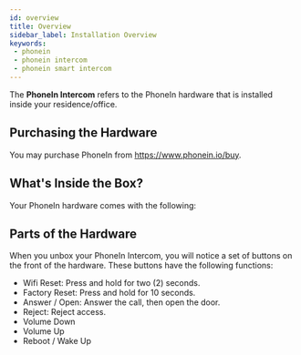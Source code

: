 ```yaml
---
id: overview
title: Overview
sidebar_label: Installation Overview
keywords:
 - phonein
 - phonein intercom
 - phonein smart intercom 
---
```


The **PhoneIn Intercom** refers to the PhoneIn hardware that is installed inside your residence/office. 

## Purchasing the Hardware
You may purchase PhoneIn from https://www.phonein.io/buy.

## What's Inside the Box?
Your PhoneIn hardware comes with the following:

## Parts of the Hardware

When you unbox your PhoneIn Intercom, you will notice a set of buttons on the front of the hardware. These buttons have the following functions:

* Wifi Reset: Press and hold for two (2) seconds.
* Factory Reset: Press and hold for 10 seconds.
* Answer / Open: Answer the call, then open the door.
* Reject: Reject access.
* Volume Down
* Volume Up
* Reboot / Wake Up
